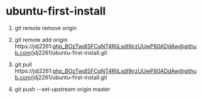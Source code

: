 # ubuntu-first-install

1. git remote remove origin

2. git remote add origin https://jdj2261: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@github.com/jdj2261/ubuntu-first-install.git

3. git pull https://jdj2261: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@github.com/jdj2261/ubuntu-first-install.git

4. git push --set-upstream origin master

